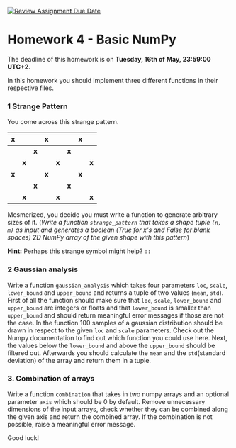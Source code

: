 [![Review Assignment Due Date](https://classroom.github.com/assets/deadline-readme-button-24ddc0f5d75046c5622901739e7c5dd533143b0c8e959d652212380cedb1ea36.svg)](https://classroom.github.com/a/wYV1NReJ)
# Homework 4 - Basic NumPy

The deadline of this homework is on **Tuesday, 16th of May, 23:59:00 UTC+2**.

In this homework you should implement three different functions in their respective files.


### 1 Strange Pattern

You come across this strange pattern.

| x     |       |       | x     |       |       | x     |       |
| ----- | ----- | ----- | ----- | ----- | ----- | ----- | ----- |
|       |       | **x** |       |       | **x** |       |       |
|       | **x** |       |       | **x** |       |       | **x** |
| **x** |       |       | **x** |       |       | **x** |       |
|       |       | **x** |       |       | **x** |       |       |
|       | **x** |       |       | **x** |       |       | **x** |

Mesmerized, you decide you must write a function to generate arbitrary sizes of it. (_Write a function `strange_pattern` that takes a shape tuple `(n, m)` as input and generates a boolean (True for x's and False for blank spaces) 2D NumPy array of the given shape with this pattern_)

**Hint:** Perhaps this strange symbol might help? `::`

### 2 Gaussian analysis

Write a function `gaussian_analysis` which takes four parameters `loc`, `scale`, `lower_bound` and `upper_bound` and returns a tuple of two values (`mean`, `std`).
First of all the function should make sure that `loc`, `scale`, `lower_bound` and `upper_bound` are integers or floats and that `lower_bound` is smaller than `upper_bound` and should return meaningful error messages if those are not the case.
In the function 100 samples of a gaussian distribution should be drawn in respect to the given `loc` and `scale` parameters. Check out the Numpy documentation to find out which function you could use here.
Next, the values below the `lower_bound` and above the `upper_bound` should be filtered out. Afterwards you should calculate the `mean` and the `std`(standard deviation) of the array and return them in a tuple.



### 3. Combination of arrays

Write a function `combination` that takes in two numpy arrays and an optional parameter `axis` which should be 0 by default.
Remove unnecessary dimensions of the input arrays, check whether they can be combined along the given axis and return the combined array.
If the combination is not possible, raise a meaningful error message.

Good luck!

